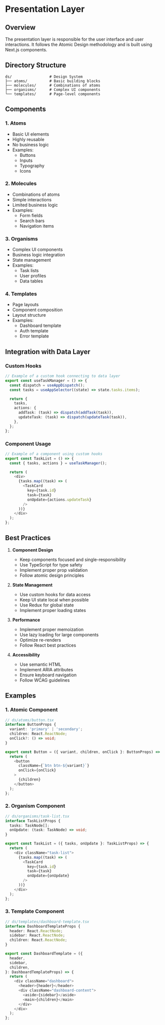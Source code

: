 # Presentation Layer

## Overview
The presentation layer is responsible for the user interface and user interactions. It follows the Atomic Design methodology and is built using Next.js components.

## Directory Structure
```
ds/                 # Design System
├── atoms/          # Basic building blocks
├── molecules/      # Combinations of atoms
├── organisms/      # Complex UI components
└── templates/      # Page-level components
```

## Components

### 1. Atoms
- Basic UI elements
- Highly reusable
- No business logic
- Examples:
  - Buttons
  - Inputs
  - Typography
  - Icons

### 2. Molecules
- Combinations of atoms
- Simple interactions
- Limited business logic
- Examples:
  - Form fields
  - Search bars
  - Navigation items

### 3. Organisms
- Complex UI components
- Business logic integration
- State management
- Examples:
  - Task lists
  - User profiles
  - Data tables

### 4. Templates
- Page layouts
- Component composition
- Layout structure
- Examples:
  - Dashboard template
  - Auth template
  - Error template

## Integration with Data Layer

### Custom Hooks
```typescript
// Example of a custom hook connecting to data layer
export const useTaskManager = () => {
  const dispatch = useAppDispatch();
  const tasks = useAppSelector((state) => state.tasks.items);

  return {
    tasks,
    actions: {
      addTask: (task) => dispatch(addTask(task)),
      updateTask: (task) => dispatch(updateTask(task)),
    },
  };
};
```

### Component Usage
```typescript
// Example of a component using custom hooks
export const TaskList = () => {
  const { tasks, actions } = useTaskManager();

  return (
    <div>
      {tasks.map((task) => (
        <TaskCard
          key={task.id}
          task={task}
          onUpdate={actions.updateTask}
        />
      ))}
    </div>
  );
};
```

## Best Practices

1. **Component Design**
   - Keep components focused and single-responsibility
   - Use TypeScript for type safety
   - Implement proper prop validation
   - Follow atomic design principles

2. **State Management**
   - Use custom hooks for data access
   - Keep UI state local when possible
   - Use Redux for global state
   - Implement proper loading states

3. **Performance**
   - Implement proper memoization
   - Use lazy loading for large components
   - Optimize re-renders
   - Follow React best practices

4. **Accessibility**
   - Use semantic HTML
   - Implement ARIA attributes
   - Ensure keyboard navigation
   - Follow WCAG guidelines

## Examples

### 1. Atomic Component
```typescript
// ds/atoms/button.tsx
interface ButtonProps {
  variant: 'primary' | 'secondary';
  children: React.ReactNode;
  onClick?: () => void;
}

export const Button = ({ variant, children, onClick }: ButtonProps) => {
  return (
    <button
      className={`btn btn-${variant}`}
      onClick={onClick}
    >
      {children}
    </button>
  );
};
```

### 2. Organism Component
```typescript
// ds/organisms/task-list.tsx
interface TaskListProps {
  tasks: TaskNode[];
  onUpdate: (task: TaskNode) => void;
}

export const TaskList = ({ tasks, onUpdate }: TaskListProps) => {
  return (
    <div className="task-list">
      {tasks.map((task) => (
        <TaskCard
          key={task.id}
          task={task}
          onUpdate={onUpdate}
        />
      ))}
    </div>
  );
};
```

### 3. Template Component
```typescript
// ds/templates/dashboard-template.tsx
interface DashboardTemplateProps {
  header: React.ReactNode;
  sidebar: React.ReactNode;
  children: React.ReactNode;
}

export const DashboardTemplate = ({
  header,
  sidebar,
  children,
}: DashboardTemplateProps) => {
  return (
    <div className="dashboard">
      <header>{header}</header>
      <div className="dashboard-content">
        <aside>{sidebar}</aside>
        <main>{children}</main>
      </div>
    </div>
  );
};
``` 